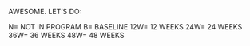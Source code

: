 AWESOME.  LET’S DO:

N= NOT IN PROGRAM
B= BASELINE
12W= 12 WEEKS
24W= 24 WEEKS
36W= 36 WEEKS
48W= 48 WEEKS
